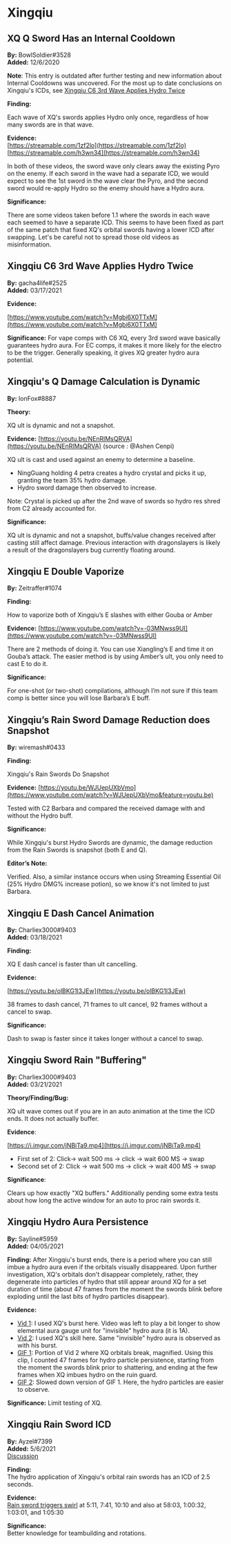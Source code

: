 # Xingqiu

## **XQ Q Sword Has an Internal Cooldown**

**By:** BowlSoldier\#3528  
**Added:** 12/6/2020

**Note**: This entry is outdated after further testing and new information about Internal Cooldowns was uncovered. For the most up to date conclusions on Xingqiu's ICDs, see [Xingqiu C6 3rd Wave Applies Hydro Twice](xingqiu.md#xingqiu-c6-3rd-wave-applies-hydro-twice)

**Finding:**

Each wave of XQ's swords applies Hydro only once, regardless of how many swords are in that wave.

**Evidence:**  
[https://streamable.com/1zf2lo](https://streamable.com/1zf2lo)  
[https://streamable.com/h3wn34](https://streamable.com/h3wn34)

In both of these videos, the sword wave only clears away the existing Pyro on the enemy. If each sword in the wave had a separate ICD, we would expect to see the 1st sword in the wave clear the Pyro, and the second sword would re-apply Hydro so the enemy should have a Hydro aura.

**Significance:**

There are some videos taken before 1.1 where the swords in each wave each seemed to have a separate ICD. This seems to have been fixed as part of the same patch that fixed XQ's orbital swords having a lower ICD after swapping. Let's be careful not to spread those old videos as misinformation.

## Xingqiu C6 3rd Wave Applies Hydro Twice

**By:** gacha4life\#2525  
**Added:** 03/17/2021

**Evidence:**

[https://www.youtube.com/watch?v=Mgbi6X0TTxM](https://www.youtube.com/watch?v=Mgbi6X0TTxM)

**Significance:** For vape comps with C6 XQ, every 3rd sword wave basically guarantees hydro aura. For EC comps, it makes it more likely for the electro to be the trigger. Generally speaking, it gives XQ greater hydro aura potential.

## **Xingqiu's Q Damage Calculation is Dynamic**

**By:** IonFox\#8887

**Theory:**

XQ ult is dynamic and not a snapshot.

**Evidence:** [https://youtu.be/NEnRlMsQRVA](https://youtu.be/NEnRlMsQRVA) \(source : @Ashen Cenpi\)

XQ ult is cast and used against an enemy to determine a baseline.

* NingGuang holding 4 petra creates a hydro crystal and picks it up, granting the team 35% hydro damage.
* Hydro sword damage then observed to increase.

Note: Crystal is picked up after the 2nd wave of swords so hydro res shred from C2 already accounted for.

**Significance:**

XQ ult is dynamic and not a snapshot, buffs/value changes received after casting still affect damage. Previous interaction with dragonslayers is likely a result of the dragonslayers bug currently floating around.

## **Xingqiu E Double Vaporize**

**By:** Zeitraffer\#1074

**Finding:**

How to vaporize both of Xingqiu’s E slashes with either Gouba or Amber

**Evidence:** [https://www.youtube.com/watch?v=-03MNwss9UI](https://www.youtube.com/watch?v=-03MNwss9UI)

There are 2 methods of doing it. You can use Xiangling’s E and time it on Gouba’s attack. The easier method is by using Amber’s ult, you only need to cast E to do it.

**Significance:**

For one-shot \(or two-shot\) compilations, although I’m not sure if this team comp is better since you will lose Barbara’s E buff.

## **Xingqiu’s Rain Sword Damage Reduction does Snapshot**

**By:** wiremash\#0433

**Finding:**

Xingqiu's Rain Swords Do Snapshot

**Evidence:** [https://youtu.be/WJUepUXbVmo](https://www.youtube.com/watch?v=WJUepUXbVmo&feature=youtu.be)

Tested with C2 Barbara and compared the received damage with and without the Hydro buff.

**Significance:**

While Xingqiu's burst Hydro Swords are dynamic, the damage reduction from the Rain Swords is snapshot \(both E and Q\).

**Editor’s Note:**

Verified. Also, a similar instance occurs when using Streaming Essential Oil \(25% Hydro DMG% increase potion\), so we know it's not limited to just Barbara.

## Xingqiu E Dash Cancel Animation

**By:** Charliex3000\#9403  
**Added:** 03/18/2021

**Finding:**

XQ E dash cancel is faster than ult cancelling.

**Evidence:**

[https://youtu.be/olBKG1I3JEw](https://youtu.be/olBKG1I3JEw)

38 frames to dash cancel, 71 frames to ult cancel, 92 frames without a cancel to swap.

**Significance:**

Dash to swap is faster since it takes longer without a cancel to swap.

## Xingqiu Sword Rain "Buffering"

**By:** Charliex3000\#9403  
**Added:** 03/21/2021

**Theory/Finding/Bug:**

XQ ult wave comes out if you are in an auto animation at the time the ICD ends. It does not actually buffer.

**Evidence**:

[https://i.imgur.com/jNBiTa9.mp4](https://i.imgur.com/jNBiTa9.mp4)

* First set of 2: Click-&gt; wait 500 ms -&gt; click -&gt; wait 600 MS -&gt; swap
* Second set of 2: Click -&gt; wait 500 ms -&gt; click -&gt; wait 400 MS -&gt; swap

**Significance**:

Clears up how exactly "XQ buffers." Additionally pending some extra tests about how long the active window for an auto to proc rain swords it.

## Xingqiu Hydro Aura Persistence

**By:** Sayline\#5959  
**Added:** 04/05/2021

**Finding:** After Xingqiu's burst ends, there is a period where you can still imbue a hydro aura even if the orbitals visually disappeared. Upon further investigation, XQ's orbitals don't disappear completely, rather, they degenerate into particles of hydro that still appear around XQ for a set duration of time \(about 47 frames from the moment the swords blink before exploding until the last bits of hydro particles disappear\).

**Evidence:**

* [Vid 1](https://youtu.be/3UBplhXNPdc): I used XQ's burst here. Video was left to play a bit longer to show elemental aura gauge unit for "invisible" hydro aura \(it is 1A\).
* [Vid 2](https://youtu.be/sxnnMq8ljKE): I used XQ's skill here. Same "invisible" hydro aura is observed as with his burst.
* [GIF 1](https://imgur.com/8EDEVxu): Portion of Vid 2 where XQ orbitals break, magnified. Using this clip, I counted 47 frames for hydro particle persistence, starting from the moment the swords blink prior to shattering, and ending at the few frames when XQ imbues hydro on the ruin guard.
* [GIF 2](https://imgur.com/cmsVCV9): Slowed down version of GIF 1. Here, the hydro particles are easier to observe.

**Significance:** Limit testing of XQ.

## Xingqiu Rain Sword ICD

**By:** Ayzel\#7399  
**Added:** 5/6/2021  
[Discussion](https://tickettool.xyz/direct?url=https://cdn.discordapp.com/attachments/838993375709364224/840057546563256340/transcript-xingqiu-rain-sword-icd.html)

**Finding:**  
The hydro application of Xingqiu's orbital rain swords has an ICD of 2.5 seconds.

**Evidence:**  
[Rain sword triggers swirl](https://youtu.be/k2f2aAR4AS4) at 5:11, 7:41, 10:10 and also at 58:03, 1:00:32, 1:03:01, and 1:05:30

**Significance:**  
Better knowledge for teambuilding and rotations.

